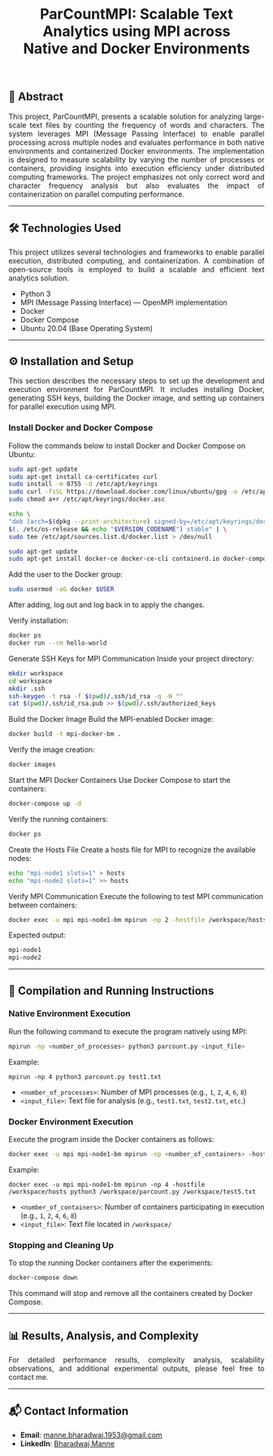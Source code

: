 # <div align="center">**ParCountMPI: Scalable Text Analytics using MPI across <br> Native and Docker Environments**</div>

<br>

## 📝 Abstract

<div align="justify">

This project, ParCountMPI, presents a scalable solution for analyzing large-scale text files by counting the frequency of words and characters. The system leverages MPI (Message Passing Interface) to enable parallel processing across multiple nodes and evaluates performance in both native environments and containerized Docker environments. The implementation is designed to measure scalability by varying the number of processes or containers, providing insights into execution efficiency under distributed computing frameworks. The project emphasizes not only correct word and character frequency analysis but also evaluates the impact of containerization on parallel computing performance.

</div>

---

## 🛠️ Technologies Used

<div align="justify">

This project utilizes several technologies and frameworks to enable parallel execution, distributed computing, and containerization. A combination of open-source tools is employed to build a scalable and efficient text analytics solution.

</div>

- Python 3
- MPI (Message Passing Interface) — OpenMPI implementation
- Docker
- Docker Compose
- Ubuntu 20.04 (Base Operating System)

---

## ⚙️ Installation and Setup

<div align="justify">

This section describes the necessary steps to set up the development and execution environment for ParCountMPI. It includes installing Docker, generating SSH keys, building the Docker image, and setting up containers for parallel execution using MPI.

</div>

### Install Docker and Docker Compose

Follow the commands below to install Docker and Docker Compose on Ubuntu:

```bash
sudo apt-get update
sudo apt-get install ca-certificates curl
sudo install -m 0755 -d /etc/apt/keyrings
sudo curl -fsSL https://download.docker.com/linux/ubuntu/gpg -o /etc/apt/keyrings/docker.asc
sudo chmod a+r /etc/apt/keyrings/docker.asc

echo \
"deb [arch=$(dpkg --print-architecture) signed-by=/etc/apt/keyrings/docker.asc] https://download.docker.com/linux/ubuntu \
$(. /etc/os-release && echo "$VERSION_CODENAME") stable" | \
sudo tee /etc/apt/sources.list.d/docker.list > /dev/null

sudo apt-get update
sudo apt-get install docker-ce docker-ce-cli containerd.io docker-compose-plugin docker-compose
```
Add the user to the Docker group:
```bash
sudo usermod -aG docker $USER
```
After adding, log out and log back in to apply the changes.

Verify installation:
```bash
docker ps
docker run --rm hello-world
```
Generate SSH Keys for MPI Communication
Inside your project directory:
```bash
mkdir workspace
cd workspace
mkdir .ssh
ssh-keygen -t rsa -f $(pwd)/.ssh/id_rsa -q -N ""
cat $(pwd)/.ssh/id_rsa.pub >> $(pwd)/.ssh/authorized_keys
```
Build the Docker Image
Build the MPI-enabled Docker image:
```bash
docker build -t mpi-docker-bm .
```
Verify the image creation:
```bash
docker images
```
Start the MPI Docker Containers
Use Docker Compose to start the containers:
```bash
docker-compose up -d
```
Verify the running containers:
```bash
docker ps
```
Create the Hosts File
Create a hosts file for MPI to recognize the available nodes:
```bash
echo "mpi-node1 slots=1" > hosts
echo "mpi-node2 slots=1" >> hosts
```
Verify MPI Communication
Execute the following to test MPI communication between containers:
```bash
docker exec -u mpi mpi-node1-bm mpirun -np 2 -hostfile /workspace/hosts hostname
```
Expected output:
```bash
mpi-node1
mpi-node2
```
---

## 🚀 Compilation and Running Instructions


### Native Environment Execution

Run the following command to execute the program natively using MPI:

```bash
mpirun -np <number_of_processes> python3 parcount.py <input_file>
```
Example:
```
mpirun -np 4 python3 parcount.py test1.txt
```
- ```<number_of_processes>```: Number of MPI processes (e.g., ```1```, ```2```, ```4```, ```6```, ```8```)
- ```<input_file>```: Text file for analysis (e.g., ```test1.txt```, ```test2.txt```, ```etc```.)



### Docker Environment Execution


Execute the program inside the Docker containers as follows:
```bash
docker exec -u mpi mpi-node1-bm mpirun -np <number_of_containers> -hostfile /workspace/hosts python3 /workspace/parcount.py /workspace/<input_file>
```
Example:
```
docker exec -u mpi mpi-node1-bm mpirun -np 4 -hostfile /workspace/hosts python3 /workspace/parcount.py /workspace/test5.txt
```
- ```<number_of_containers>```: Number of containers participating in execution (e.g., ```1```, ```2```, ```4```, ```6```, ```8```)
- ```<input_file>```: Text file located in ```/workspace/```

### Stopping and Cleaning Up
To stop the running Docker containers after the experiments:
```bash
docker-compose down
```
This command will stop and remove all the containers created by Docker Compose.


---

## 📊 Results, Analysis, and Complexity

<div align="justify">

For detailed performance results, complexity analysis, scalability observations, and additional experimental outputs, please feel free to contact me.

</div>

---

## 📬 Contact Information

- **Email**: manne.bharadwaj.1953@gmail.com
- **LinkedIn**: [Bharadwaj Manne](https://www.linkedin.com/in/bharadwaj-manne-711476249/)
